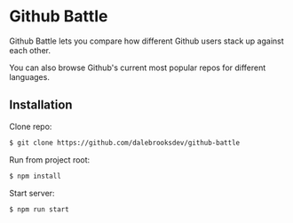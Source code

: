 # Github Battle

Github Battle lets you compare how different Github users stack up against each other.

You can also browse Github's current most popular repos for different languages.

## Installation

Clone repo:

```bash
$ git clone https://github.com/dalebrooksdev/github-battle
```

Run from project root:

```bash
$ npm install
```

Start server:

```bash
$ npm run start
```
